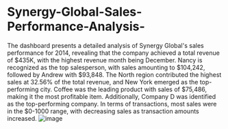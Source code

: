 # Synergy-Global-Sales-Performance-Analysis-

The dashboard presents a detailed analysis of Synergy Global's sales performance for 2014, revealing that the company achieved a total revenue of $435K, with the highest revenue month being December. 
Nancy is recognized as the top salesperson, with sales amounting to $104,242, followed by Andrew with $93,848.
 The North region contributed the highest sales at 32.56% of the total revenue, and New York emerged as the top-performing city. Coffee was the leading product with sales of $75,486, making it the most profitable item. 
Additionally, Company D was identified as the top-performing company. In terms of transactions, most sales were in the $0-1000 range, with decreasing sales as transaction amounts increased.
![image](https://github.com/user-attachments/assets/aefd9718-f08a-4ff8-912f-946f828f34bd)
